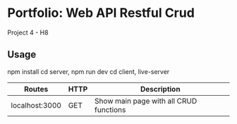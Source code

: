 # Portfolio: Web API Restful Crud

Project 4 - H8

## Usage

npm install
cd server, npm run dev
cd client, live-server

| Routes         | HTTP | Description                            |
|----------------|------|----------------------------------------|
| localhost:3000 | GET  | Show main page with all CRUD functions |                                  |
